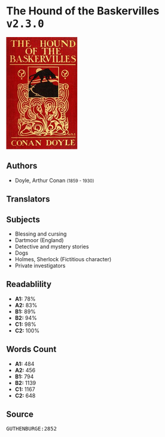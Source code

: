 # The Hound of the Baskervilles <kbd>v2.3.0</kbd>

![](./cover.medium.jpg "")

## Authors


 - Doyle, Arthur Conan <small>(1859 - 1930)</small>

## Translators



## Subjects


 - Blessing and cursing
 - Dartmoor (England)
 - Detective and mystery stories
 - Dogs
 - Holmes, Sherlock (Fictitious character)
 - Private investigators

## Readablility


 - **A1:** 78%
 - **A2:** 83%
 - **B1:** 89%
 - **B2:** 94%
 - **C1:** 98%
 - **C2:** 100%

## Words Count


 - **A1:** 484
 - **A2:** 456
 - **B1:** 794
 - **B2:** 1139
 - **C1:** 1167
 - **C2:** 648

## Source


<kbd>GUTHENBURGE:2852</kbd>
